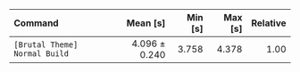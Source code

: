 | Command | Mean [s] | Min [s] | Max [s] | Relative |
|:---|---:|---:|---:|---:|
| `[Brutal Theme] Normal Build` | 4.096 ± 0.240 | 3.758 | 4.378 | 1.00 |
